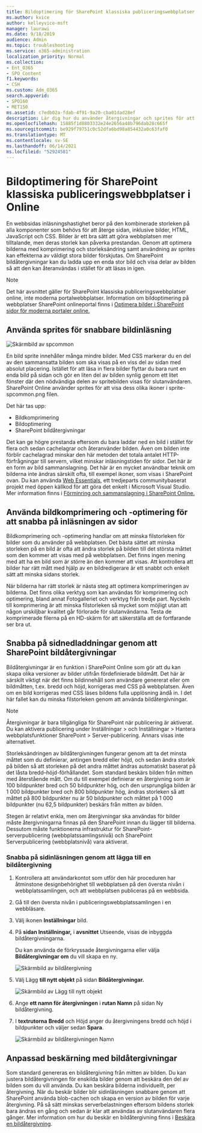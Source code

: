 ```yaml
---
title: Bildoptimering för SharePoint klassiska publiceringswebbplatser i Online
ms.author: kvice
author: kelleyvice-msft
manager: laurawi
ms.date: 9/18/2019
audience: Admin
ms.topic: troubleshooting
ms.service: o365-administration
localization_priority: Normal
ms.collection:
- Ent_O365
- SPO_Content
f1.keywords:
- CSH
ms.custom: Adm_O365
search.appverid:
- SPO160
- MET150
ms.assetid: c7edb02a-fdab-4f91-9a20-cba01dad28ef
description: Lär dig hur du använder återgivningar och sprites för att förbättra bildprestandan på dina SharePoint Online klassiska publiceringswebbplatser.
ms.openlocfilehash: 15885f1d8803332e24e2656a48b796dab28c665f
ms.sourcegitcommit: be929f79751c0c52dfa6bd98a854432a0c63faf0
ms.translationtype: MT
ms.contentlocale: sv-SE
ms.lasthandoff: 06/14/2021
ms.locfileid: "52924581"
---
```

# <a name="image-optimization-for-sharepoint-online-classic-publishing-sites"></a>Bildoptimering för SharePoint klassiska publiceringswebbplatser i Online

En webbsidas inläsningshastighet beror på den kombinerade storleken på alla komponenter som behövs för att återge sidan, inklusive bilder, HTML, JavaScript och CSS. Bilder är ett bra sätt att göra webbplatsen mer tilltalande, men deras storlek kan påverka prestandan. Genom att optimera bilderna med komprimering och storleksändring samt användning av sprites kan effekterna av väldigt stora bilder förskjutas. Om SharePoint bildåtergivningar kan du ladda upp en enda stor bild och visa delar av bilden så att den kan återanvändas i stället för att läsas in igen.

>[!NOTE]
>Det här avsnittet gäller för SharePoint klassiska publiceringswebbplatser online, inte moderna portalwebbplatser. Information om bildoptimering på webbplatser SharePoint onlineportal finns i [Optimera bilder i SharePoint sidor för moderna portaler online.](modern-image-optimization.md)
  
## <a name="using-sprites-to-speed-up-image-loading"></a>Använda sprites för snabbare bildinläsning

![Skärmbild av spcommon](../media/cc5cdee1-8e54-4537-9a8a-8854f4ee849f.png)

En bild sprite innehåller många mindre bilder. Med CSS markerar du en del av den sammansatta bilden som ska visas på en viss del av sidan med absolut placering. Istället för att läsa in flera bilder flyttar du bara runt en enda bild på sidan och gör en liten del av bilden synlig genom ett litet fönster där den nödvändiga delen av spritebilden visas för slutanvändaren. SharePoint Online använder sprites för att visa dess olika ikoner i sprite-spcommon.png filen.

Det här tas upp:
- Bildkomprimering
- Bildoptimering
- SharePoint bildåtergivningar
   
Det kan ge högre prestanda eftersom du bara laddar ned en bild i stället för flera och sedan cachelagrar och återanvänder bilden. Även om bilden inte förblir cachelagrad minskar den här metoden det totala antalet HTTP-förfrågningar till servern, vilket minskar inläsningstiden för sidor. Det här är en form av bild sammanslagning. Det här är en mycket användbar teknik om bilderna inte ändras särskilt ofta, till exempel ikoner, som visas i SharePoint ovan. Du kan använda [Web Essentials](https://vswebessentials.com/), ett tredjeparts communitybaserat projekt med öppen källkod för att göra det enkelt i Microsoft Visual Studio. Mer information finns i [Förminring och sammanslagning i SharePoint Online.](./minification-and-bundling-in-sharepoint-online.md)
  
## <a name="using-image-compression-and-optimization-to-speed-up-page-loading"></a>Använda bildkomprimering och -optimering för att snabba på inläsningen av sidor

Bildkomprimering och -optimering handlar om att minska filstorleken för bilder som du använder på webbplatsen. Det bästa sättet att minska storleken på en bild är ofta att ändra storlek på bilden till det största måttet som den kommer att visas med på webbplatsen. Det finns ingen mening med att ha en bild som är större än den kommer att visas. Att kontrollera att bilder har rätt mått med hjälp av en bildredigerare är ett snabbt och enkelt sätt att minska sidans storlek.
  
När bilderna har rätt storlek är nästa steg att optimera komprimeringen av bilderna. Det finns olika verktyg som kan användas för komprimering och optimering, bland annat Fotogalleriet och verktyg från tredje part. Nyckeln till komprimering är att minska filstorleken så mycket som möjligt utan att någon urskiljbar kvalitet går förlorade för slutanvändarna. Testa de komprimerade filerna på en HD-skärm för att säkerställa att de fortfarande ser bra ut.
  
## <a name="speed-up-page-downloads-by-using-sharepoint-image-renditions"></a>Snabba på sidnedladdningar genom att SharePoint bildåtergivningar

Bildåtergivningar är en funktion i SharePoint Online som gör att du kan skapa olika versioner av bilder utifrån fördefinierade bildmått. Det här är särskilt viktigt när det finns bildinnehåll som användare genererat eller om bildmåtten, t.ex. bredd och höjd, korrigeras med CSS på webbplatsen. Även om en bild korrigeras med CSS läses bildens fulla upplösning ändå in. I det här fallet kan du minska filstorleken genom att använda bildåtergivningar.
  
> [!NOTE]
> Återgivningar är bara tillgängliga för SharePoint när publicering är aktiverat. Du kan aktivera publicering under Inställningar \> och Inställningar \> Hantera webbplatsfunktioner SharePoint \> Server-publicering. Annars visas inte alternativet.
  
Storleksändringen av bildåtergivningen fungerar genom att ta det minsta måttet som du definierar, antingen bredd eller höjd, och sedan ändra storlek på bilden så att storleken på det andra måttet ändras automatiskt baserat på det låsta bredd–höjd-förhållandet. Som standard beskärs bilden från mitten med återstående mått. Om du till exempel definierar en återgivning som är 100 bildpunkter bred och 50 bildpunkter hög, och den ursprungliga bilden är 1 000 bildpunkter bred och 800 bildpunkter hög, ändras storleken så att måttet på 800 bildpunkter nu är 50 bildpunkter och måttet på 1 000 bildpunkter (nu 62,5 bildpunkter) beskärs från mitten av bilden.
  
Stegen är relativt enkla, men om återgivningar ska användas för bilder måste återgivningarna finnas på den SharePoint innan du lägger till bilderna. Dessutom måste funktionerna infrastruktur för SharePoint-serverpublicering (webbplatssamlingsnivå) och SharePoint Serverpublicering (webbplatsnivå) vara aktiverat.
  
### <a name="add-an-image-rendition-to-speed-up-page-loading"></a>Snabba på sidinläsningen genom att lägga till en bildåtergivning
  
1. Kontrollera att användarkontot som utför den här proceduren har åtminstone designbehörighet till webbplatsen på den översta nivån i webbplatssamlingen, och att webbplatsen publiceras på en webbsida.

2. Gå till den översta nivån i publiceringswebbplatssamlingen i en webbläsare.

3. Välj ikonen **Inställningar** bild.

4. På **sidan Inställningar,** i **avsnittet** Utseende, visas de inbyggda bildåtergivningarna.

    Du kan använda de förkryssade återgivningarna eller välja **Bildåtergivningar om** du vill skapa en ny.

    ![Skärmbild av bildåtergivning](../media/eaae0d53-657d-47ef-b687-65c5167eae4d.PNG)
  
5. Välj Lägg **till nytt objekt** på sidan **Bildåtergivningar.**

    ![Skärmbild av Lägg till nytt objekt](../media/8cede22e-52bf-4d9d-99cb-162f2f6ce92b.PNG)
  
6. Ange **ett namn för återgivningen** i **rutan Namn** på sidan Ny bildåtergivning.

7. I **textrutorna** **Bredd** och Höjd anger du återgivningens bredd och höjd i bildpunkter och väljer sedan **Spara**.

    ![Skärmbild av bildåtergivningen Namn](../media/5a6119ed-c163-40df-a4db-ec629d15607d.PNG)
  
## <a name="custom-cropping-with-image-renditions"></a>Anpassad beskärning med bildåtergivningar

Som standard genereras en bildåtergivning från mitten av bilden. Du kan justera bildåtergivningen för enskilda bilder genom att beskära den del av bilden som du vill använda. Du kan beskära bilderna individuellt, per återgivning. När du beskär bilder blir sidinläsningen snabbare genom att SharePoint använda blob-cachen och skapa en version av bilden för varje återgivning. På så sätt minskas serverbelastningen eftersom bildens storlek bara ändras en gång och sedan är klar att användas av slutanvändaren flera gånger. Mer information om hur du beskär en bildåtergivning finns i [Beskära en bildåtergivning](/sharepoint/dev/general-development/sharepoint-design-manager-device-channels).

